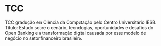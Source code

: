 # TCC
TCC gradução em Ciência da Computação pelo Centro Universitário IESB. Título: Estudo sobre o cenário, tecnologias, oportunidades e desafios do Open Banking e a transformação digital causada por esse modelo de negócio no setor financeiro brasileiro.
